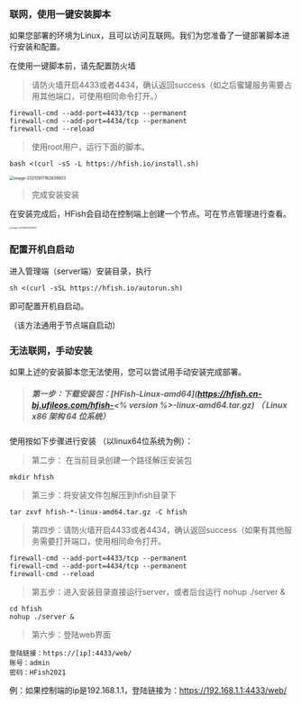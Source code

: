 ### 联网，使用一键安装脚本

如果您部署的环境为Linux，且可以访问互联网。我们为您准备了一键部署脚本进行安装和配置。

在使用一键脚本前，请先配置防火墙

> 请防火墙开启4433或者4434，确认返回success（如之后蜜罐服务需要占用其他端口，可使用相同命令打开。）

```
firewall-cmd --add-port=4433/tcp --permanent
firewall-cmd --add-port=4434/tcp --permanent
firewall-cmd --reload
```

> 使用root用户，运行下面的脚本。

```
bash <(curl -sS -L https://hfish.io/install.sh)
```

<img src="http://img.threatbook.cn/hfish/image-20210917162839603.png" alt="image-20210917162839603" style="zoom:50%;" />

> 完成安装安装

在安装完成后，HFish会自动在控制端上创建一个节点。可在节点管理进行查看。

<img src="http://img.threatbook.cn/hfish/image-20210914113134975.png" alt="image-20210914113134975" style="zoom: 25%;" />



### 配置开机自启动

进入管理端（server端）安装目录，执行

```
sh <(curl -sSL https://hfish.io/autorun.sh)
```

即可配置开机自启动。

（该方法通用于节点端自启动）



### 无法联网，手动安装

如果上述的安装脚本您无法使用，您可以尝试用手动安装完成部署。

> ##### **第一步：下载安装包**：[HFish-Linux-amd64](https://hfish.cn-bj.ufileos.com/hfish-<% version %>-linux-amd64.tar.gz) （ Linux x86 架构 64 位系统）

使用按如下步骤进行安装 （以linux64位系统为例）：

> 第二步： 在当前目录创建一个路径解压安装包

```
mkdir hfish
```

> 第三步：将安装文件包解压到hfish目录下

```
tar zxvf hfish-*-linux-amd64.tar.gz -C hfish
```

> 第四步：请防火墙开启4433或者4434，确认返回success（如果有其他服务需要打开端口，使用相同命令打开。

```
firewall-cmd --add-port=4433/tcp --permanent
firewall-cmd --add-port=4434/tcp --permanent
firewall-cmd --reload
```

> 第五步：进入安装目录直接运行server，或者后台运行 nohup ./server &

```
cd hfish
nohup ./server &
```

> 第六步：登陆web界面

```
登陆链接：https://[ip]:4433/web/
账号：admin
密码：HFish2021
```

例：如果控制端的ip是192.168.1.1，登陆链接为：https://192.168.1.1:4433/web/

